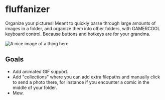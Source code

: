 # fluffanizer
Organize your pictures! Meant to quickly parse through large amounts of images in a folder, and organize them into other folders, with GAMERCOOL keyboard control. Because buttons and hotkeys are for your grandma.

![A nice image of a thing here](https://user-images.githubusercontent.com/6316563/40268156-9df1fd6a-5b36-11e8-87d2-d9b5cedca8f1.png)

## Goals
* Add animated GIF support.
* Add "collections" where you can add extra filepaths and manually click to send a photo there, for instance if you encounter a comic in the middle of your folder.
* Mew.

